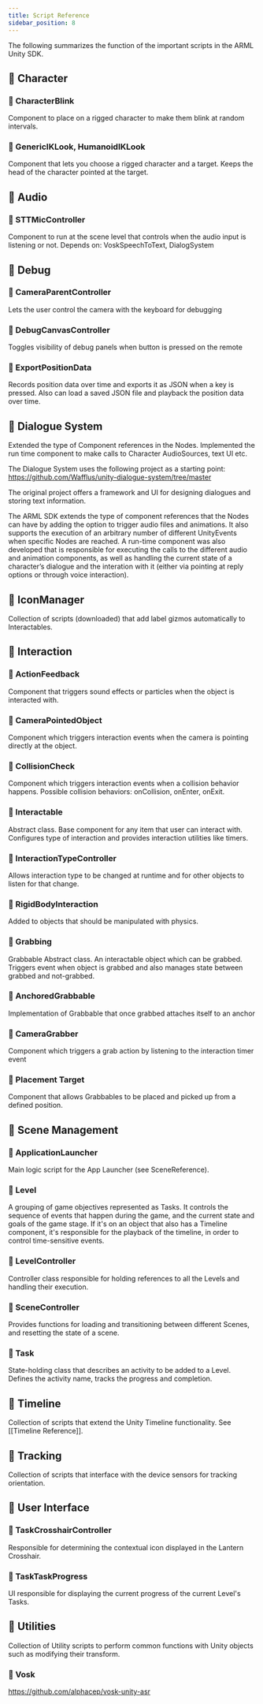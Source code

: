 ```yaml
---
title: Script Reference 
sidebar_position: 8
---
```


The following summarizes the function of the important scripts in the ARML Unity SDK.

## 📁 Character  
### 📄 CharacterBlink  
Component to place on a rigged character to make them blink at random intervals.
### 📄 GenericIKLook, HumanoidIKLook  
Component that lets you choose a rigged character and a target. Keeps the head of the character pointed at the target.

## 📁 Audio  
### 📄 STTMicController  
Component to run at the scene level that controls when the audio input is listening or not. 
Depends on: VoskSpeechToText, DialogSystem

## 📁 Debug
### 📄 CameraParentController  
Lets the user control the camera with the keyboard for debugging
### 📄 DebugCanvasController  
Toggles visibility of debug panels when button is pressed on the remote
### 📄 ExportPositionData
Records position data over time and exports it as JSON when a key is pressed. Also can load a saved JSON file and playback the position data over time.

## 📁 Dialogue System 
Extended the type of Component references in the Nodes. Implemented the run time component to make calls to Character AudioSources, text UI etc.

The Dialogue System uses the following project as a starting point: https://github.com/Wafflus/unity-dialogue-system/tree/master 

The original project offers a framework and UI for designing dialogues and storing text information.

The ARML SDK extends the type of component references that the Nodes can have by adding the option to trigger audio files and animations. It also supports the execution of an arbitrary number of different UnityEvents when specific Nodes are reached. A run-time component was also developed that is responsible for executing the calls to the different audio and animation components, as well as handling the current state of a character’s dialogue and the interation with it (either via pointing at reply options or through voice interaction).

## 📁 IconManager
Collection of scripts (downloaded) that add label gizmos automatically to Interactables.

## 📁 Interaction
### 📄 ActionFeedback
Component that triggers sound effects or particles when the object is interacted with.
### 📄 CameraPointedObject 
Component which triggers interaction events when the camera is pointing directly at the object.
### 📄 CollisionCheck 
Component which triggers interaction events when a collision behavior happens. Possible collision behaviors: onCollision, onEnter, onExit.
### 📄 Interactable
Abstract class. Base component for any item that user can interact with. Configures type of interaction and provides interaction utilities like timers.
### 📄 InteractionTypeController 
Allows interaction type to be changed at runtime and for other objects to listen for that change.
### 📄 RigidBodyInteraction 
Added to objects that should be manipulated with physics.
### 📄 Grabbing
Grabbable Abstract class. An interactable object which can be grabbed. Triggers event when object is grabbed and also manages state between grabbed and not-grabbed.
### 📄 AnchoredGrabbable 
Implementation of Grabbable that once grabbed attaches itself to an anchor
### 📄 CameraGrabber 
Component which triggers a grab action by listening to the interaction timer event
### 📄 Placement Target 
Component that allows Grabbables to be placed and picked up from a defined position.

## 📁 Scene Management
### 📄 ApplicationLauncher 
Main logic script for the App Launcher (see SceneReference).
### 📄 Level
A grouping of game objectives represented as Tasks. It controls the sequence of events that happen during the game, and the current state and goals of the game stage. If it's on an object that also has a Timeline component, it's responsible for the playback of the timeline, in order to control time-sensitive events.
### 📄 LevelController
Controller class responsible for holding references to all the Levels and handling their execution.
### 📄 SceneController
Provides functions for loading and transitioning between different Scenes, and resetting the state of a scene.
### 📄 Task
State-holding class that describes an activity to be added to a Level. Defines the activity name, tracks the progress and completion.

## 📁 Timeline 
Collection of scripts that extend the Unity Timeline functionality. See [[Timeline Reference]].

## 📁 Tracking
Collection of scripts that interface with the device sensors for tracking orientation.

## 📁 User Interface
### 📄 TaskCrosshairController
Responsible for determining the contextual icon displayed in the Lantern Crosshair.
### 📄 TaskTaskProgress
UI responsible for displaying the current progress of the current Level's Tasks.

## 📁 Utilities
Collection of Utility scripts to perform common functions with Unity objects such as modifying their transform.
### 📄 Vosk
https://github.com/alphacep/vosk-unity-asr


